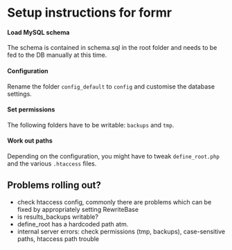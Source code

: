 # Setup instructions for formr

#### Load MySQL schema
The schema is contained in schema.sql in the root folder and needs to be fed to the DB manually at this time.

#### Configuration
Rename the folder `config_default` to `config` and customise the database settings.

#### Set permissions
The following folders have to be writable: `backups` and `tmp`.

#### Work out paths
Depending on the configuration, you might have to tweak `define_root.php` and the various `.htaccess` files. 

## Problems rolling out?
* check htaccess config, commonly there are problems which can be fixed by appropriately setting RewriteBase
* is results_backups writable?
* define_root has a hardcoded path atm.
* internal server errors: check permissions (tmp, backups), case-sensitive paths, htaccess path trouble